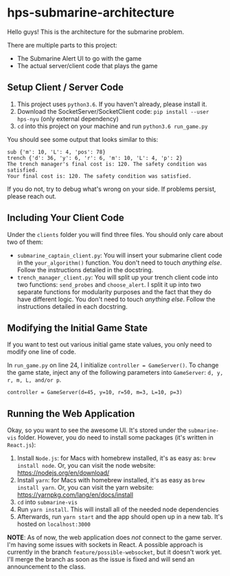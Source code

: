 # hps-submarine-architecture

Hello guys! This is the architecture for the submarine problem.

There are multiple parts to this project:
* The Submarine Alert UI to go with the game
* The actual server/client code that plays the game

## Setup Client / Server Code

1. This project uses `python3.6`. If you haven't already, please install it.
2. Download the SocketServer/SocketClient code: `pip install --user hps-nyu` (only external dependency)
3. `cd` into this project on your machine and run `python3.6 run_game.py`

You should see some output that looks similar to this:
```
sub {'m': 10, 'L': 4, 'pos': 78}
trench {'d': 36, 'y': 6, 'r': 6, 'm': 10, 'L': 4, 'p': 2}
The trench manager's final cost is: 120. The safety condition was satisfied.
Your final cost is: 120. The safety condition was satisfied.
```

If you do not, try to debug what's wrong on your side. If problems persist, please reach out.

## Including Your Client Code

Under the `clients` folder you will find three files. You should only care about two of them:
* `submarine_captain_client.py`: You will insert your submarine client code in the `your_algorithm()` function. You don't need to touch _anything else_. Follow the instructions detailed in the docstring.
* `trench_manager_client.py`: You will split up your trench client code into two functions: `send_probes` and `choose_alert`. I split it up into two separate functions for modularity purposes and the fact that they do have different logic. You don't need to touch _anything else_. Follow the instructions detailed in each docstring.

## Modifying the Initial Game State

If you want to test out various initial game state values, you only need to modify one line of code.

In `run_game.py` on line 24, I initialize `controller = GameServer()`. To change the game state, inject any of the following parameters into `GameServer`: `d, y, r, m, L, and/or p`.

```
controller = GameServer(d=45, y=10, r=50, m=3, L=10, p=3)
```

## Running the Web Application

Okay, so you want to see the awesome UI. It's stored under the `submarine-vis` folder. However, you do need to install some packages (it's written in `React.js`):

1. Install `Node.js`: for Macs with homebrew installed, it's as easy as: `brew install node`. Or, you can visit the node website: https://nodejs.org/en/download/
2. Install `yarn`: for Macs with homebrew installed, it's as easy as `brew install yarn`. Or, you can visit the yarn website: https://yarnpkg.com/lang/en/docs/install
3. `cd` into `submarine-vis`
4. Run `yarn install`. This will install all of the needed node dependencies
5. Afterwards, run `yarn start` and the app should open up in a new tab. It's hosted on `localhost:3000`

**NOTE**: As of now, the web application does _not_ connect to the game server. I'm having some issues with sockets in React. A possible approach is currently in the branch `feature/possible-websocket`, but it doesn't work yet. I'll merge the branch as soon as the issue is fixed and will send an announcement to the class.